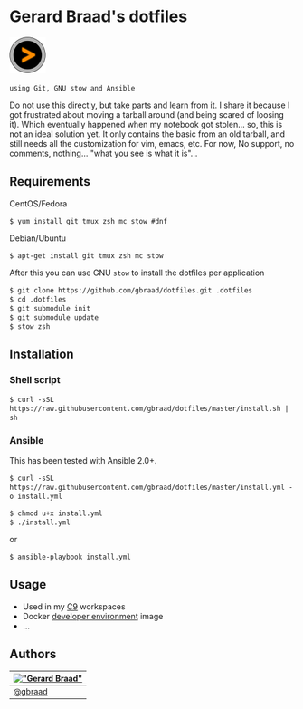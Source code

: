 Gerard Braad's dotfiles
=======================

[!["Prompt"](https://raw.githubusercontent.com/gbraad/assets/gh-pages/icons/prompt-icon-64.png)](http://github.com/gbraadnl)

  `using Git, GNU stow and Ansible`


Do not use this directly, but take parts and learn from it. I share it because
I got frustrated about moving a tarball around (and being scared of loosing
it). Which eventually happened when my notebook got stolen... so, this is not
an ideal solution yet. It only contains the basic from an old tarball, and still
needs all the customization for vim, emacs, etc. For now, No support, no comments,
nothing... "what you see is what it is"...


Requirements
------------

CentOS/Fedora
```
$ yum install git tmux zsh mc stow #dnf
```

Debian/Ubuntu
```
$ apt-get install git tmux zsh mc stow
```

After this you can use GNU `stow` to install the dotfiles per application

```
$ git clone https://github.com/gbraad/dotfiles.git .dotfiles
$ cd .dotfiles
$ git submodule init
$ git submodule update
$ stow zsh
```

Installation
------------

### Shell script

```
$ curl -sSL https://raw.githubusercontent.com/gbraad/dotfiles/master/install.sh | sh
```

### Ansible

This has been tested with Ansible 2.0+.

```
$ curl -sSL https://raw.githubusercontent.com/gbraad/dotfiles/master/install.yml -o install.yml
```

```
$ chmod u+x install.yml
$ ./install.yml
```

or

```
$ ansible-playbook install.yml
```


Usage
-----

  * Used in my [C9](http://c9.io) workspaces
  * Docker [developer environment](https://hub.docker.com/r/gbraad/dev) image
  * ...


Authors
-------

| [!["Gerard Braad"](http://gravatar.com/avatar/e466994eea3c2a1672564e45aca844d0.png?s=60)](http://gbraad.nl "Gerard Braad <me@gbraad.nl>") |
|---|
| [@gbraad](https://twitter.com/gbraad)  |
